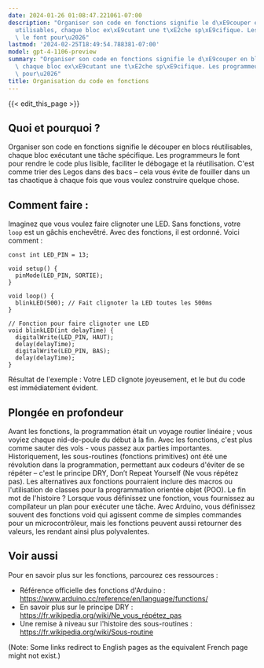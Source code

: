 ```yaml
---
date: 2024-01-26 01:08:47.221061-07:00
description: "Organiser son code en fonctions signifie le d\xE9couper en blocs r\xE9\
  utilisables, chaque bloc ex\xE9cutant une t\xE2che sp\xE9cifique. Les programmeurs\
  \ le font pour\u2026"
lastmod: '2024-02-25T18:49:54.788381-07:00'
model: gpt-4-1106-preview
summary: "Organiser son code en fonctions signifie le d\xE9couper en blocs r\xE9utilisables,\
  \ chaque bloc ex\xE9cutant une t\xE2che sp\xE9cifique. Les programmeurs le font\
  \ pour\u2026"
title: Organisation du code en fonctions
---
```


{{< edit_this_page >}}

## Quoi et pourquoi ?
Organiser son code en fonctions signifie le découper en blocs réutilisables, chaque bloc exécutant une tâche spécifique. Les programmeurs le font pour rendre le code plus lisible, faciliter le débogage et la réutilisation. C'est comme trier des Legos dans des bacs – cela vous évite de fouiller dans un tas chaotique à chaque fois que vous voulez construire quelque chose.

## Comment faire :
Imaginez que vous voulez faire clignoter une LED. Sans fonctions, votre `loop` est un gâchis enchevêtré. Avec des fonctions, il est ordonné. Voici comment :

```Arduino
const int LED_PIN = 13;

void setup() {
  pinMode(LED_PIN, SORTIE);
}

void loop() {
  blinkLED(500); // Fait clignoter la LED toutes les 500ms
}

// Fonction pour faire clignoter une LED
void blinkLED(int delayTime) {
  digitalWrite(LED_PIN, HAUT);
  delay(delayTime);
  digitalWrite(LED_PIN, BAS);
  delay(delayTime);
}
```

Résultat de l'exemple : Votre LED clignote joyeusement, et le but du code est immédiatement évident.

## Plongée en profondeur
Avant les fonctions, la programmation était un voyage routier linéaire ; vous voyiez chaque nid-de-poule du début à la fin. Avec les fonctions, c'est plus comme sauter des vols - vous passez aux parties importantes. Historiquement, les sous-routines (fonctions primitives) ont été une révolution dans la programmation, permettant aux codeurs d'éviter de se répéter – c'est le principe DRY, Don’t Repeat Yourself (Ne vous répétez pas). Les alternatives aux fonctions pourraient inclure des macros ou l'utilisation de classes pour la programmation orientée objet (POO). Le fin mot de l'histoire ? Lorsque vous définissez une fonction, vous fournissez au compilateur un plan pour exécuter une tâche. Avec Arduino, vous définissez souvent des fonctions void qui agissent comme de simples commandes pour un microcontrôleur, mais les fonctions peuvent aussi retourner des valeurs, les rendant ainsi plus polyvalentes.

## Voir aussi
Pour en savoir plus sur les fonctions, parcourez ces ressources :

- Référence officielle des fonctions d'Arduino : https://www.arduino.cc/reference/en/language/functions/
- En savoir plus sur le principe DRY : https://fr.wikipedia.org/wiki/Ne_vous_répétez_pas
- Une remise à niveau sur l'histoire des sous-routines : https://fr.wikipedia.org/wiki/Sous-routine

(Note: Some links redirect to English pages as the equivalent French page might not exist.)
